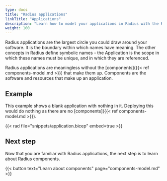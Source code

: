 ```yaml
---
type: docs
title: "Radius applications"
linkTitle: "Applications"
description: "Learn how to model your applications in Radius with the Radius application."
weight: 100
---
```


Radius applications are the largest circle you could draw around your software. It is the boundary within which names have meaning. The other concepts in Radius define symbolic names - the Application is the scope in which these names must be unique, and in which they are referenced.

Radius applications are meaningless without the [components]({{< ref components-model.md >}}) that make them up. Components are the software and resources that make up an application.

## Example

This example shows a blank application with nothing in it. Deploying this would do nothing as there are no [components]({{< ref components-model.md >}}).

{{< rad file="snippets/application.bicep" embed=true >}}

## Next step

Now that you are familiar with Radius applications, the next step is to learn about Radius components.

{{< button text="Learn about components" page="components-model.md" >}}